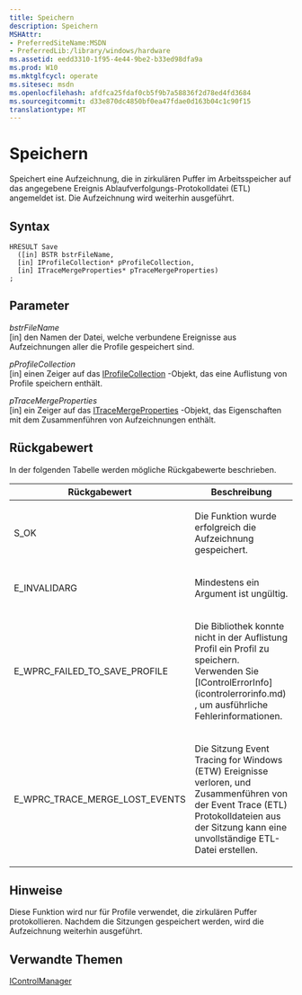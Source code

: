 ```yaml
---
title: Speichern
description: Speichern
MSHAttr:
- PreferredSiteName:MSDN
- PreferredLib:/library/windows/hardware
ms.assetid: eedd3310-1f95-4e44-9be2-b33ed98dfa9a
ms.prod: W10
ms.mktglfcycl: operate
ms.sitesec: msdn
ms.openlocfilehash: afdfca25fdaf0cb5f9b7a58836f2d78ed4fd3684
ms.sourcegitcommit: d33e870dc4850bf0ea47fdae0d163b04c1c90f15
translationtype: MT
---
```

# <a name="save"></a>Speichern


Speichert eine Aufzeichnung, die in zirkulären Puffer im Arbeitsspeicher auf das angegebene Ereignis Ablaufverfolgungs-Protokolldatei (ETL) angemeldet ist. Die Aufzeichnung wird weiterhin ausgeführt.

## <a name="syntax"></a>Syntax


``` syntax
HRESULT Save
  ([in] BSTR bstrFileName,
  [in] IProfileCollection* pProfileCollection,
  [in] ITraceMergeProperties* pTraceMergeProperties)
;
```

## <a name="parameters"></a>Parameter


<a href="" id="bstrfilename"></a>*bstrFileName*  
\[in\] den Namen der Datei, welche verbundene Ereignisse aus Aufzeichnungen aller die Profile gespeichert sind.

<a href="" id="pprofilecollection"></a>*pProfileCollection*  
\[in\] einen Zeiger auf das [IProfileCollection](iprofilecollection.md) -Objekt, das eine Auflistung von Profile speichern enthält.

<a href="" id="ptracemergeproperties"></a>*pTraceMergeProperties*  
\[in\] ein Zeiger auf das [ITraceMergeProperties](itracemergeproperties.md) -Objekt, das Eigenschaften mit dem Zusammenführen von Aufzeichnungen enthält.

## <a name="return-value"></a>Rückgabewert


In der folgenden Tabelle werden mögliche Rückgabewerte beschrieben.

<table>
<colgroup>
<col width="50%" />
<col width="50%" />
</colgroup>
<thead>
<tr class="header">
<th>Rückgabewert</th>
<th>Beschreibung</th>
</tr>
</thead>
<tbody>
<tr class="odd">
<td><p>S_OK</p></td>
<td><p>Die Funktion wurde erfolgreich die Aufzeichnung gespeichert.</p></td>
</tr>
<tr class="even">
<td><p>E_INVALIDARG</p></td>
<td><p>Mindestens ein Argument ist ungültig.</p></td>
</tr>
<tr class="odd">
<td><p>E_WPRC_FAILED_TO_SAVE_PROFILE</p></td>
<td><p>Die Bibliothek konnte nicht in der Auflistung Profil ein Profil zu speichern. Verwenden Sie [IControlErrorInfo](icontrolerrorinfo.md) , um ausführliche Fehlerinformationen.</p></td>
</tr>
<tr class="even">
<td><p>E_WPRC_TRACE_MERGE_LOST_EVENTS</p></td>
<td><p>Die Sitzung Event Tracing for Windows (ETW) Ereignisse verloren, und Zusammenführen von der Event Trace (ETL) Protokolldateien aus der Sitzung kann eine unvollständige ETL-Datei erstellen.</p></td>
</tr>
</tbody>
</table>

 

## <a name="remarks"></a>Hinweise


Diese Funktion wird nur für Profile verwendet, die zirkulären Puffer protokollieren. Nachdem die Sitzungen gespeichert werden, wird die Aufzeichnung weiterhin ausgeführt.

## <a name="related-topics"></a>Verwandte Themen


[IControlManager](icontrolmanager.md)

 

 







